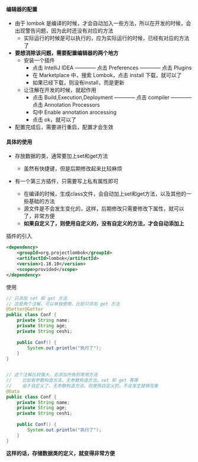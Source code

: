 #### 编辑器的配置
- 由于 lombok 是编译的时候，才会自动加入一些方法，所以在开发的时候，会出现警告问题，因为此时还没有对应的方法
  - 实际运行的时候是可以执行的，应为实际运行的时候，已经有对应的方法了
- **要想消除该问题，需要配置编辑器的两个地方**
  - 安装一个插件
    - 点击 IntelliJ IDEA ———— 点击 Preferences ———— 点击 Plugins 
    - 在 Marketplace 中，搜索 Lombok，点击 install 下载，就可以了
    - 如果已经下载，则没有install，而是更新
  - 让注解在开发的时候，就起作用
    - 点击 Build,Execution,Deployment ———— 点击 compiler ———— 点击 Annotation Processors
    - 勾中 Enable annotation arocessing
    - 点击 ok，就可以了
- 配置完成后，需要进行重启，配置才会生效
  



#### 具体的使用
- 存放数据的类，通常要加上set和get方法
  - 虽然有快捷键，但是后期修改起来比较麻烦

- 有一个第三方插件，只需要写上私有属性即可
  - 在编译的时候，生成class文件，会自动加上set和get方法，以及其他的一些基础的方法
  - 源文件是不会发生变化的，这样，后期修改只需要修改下属性，就可以了，非常方便
  - **如果自定义了，则使用自定义的，没有自定义的方法，才会自动添加上**

插件的引入
```xml
<dependency>
    <groupId>org.projectlombok</groupId>
    <artifactId>lombok</artifactId>
    <version>1.18.10</version>
    <scope>provided</scope>
</dependency>
```

使用
```java
// 只添加 set 和 get 方法
// 这是两个注解，可以单独使用，比如只添加 get 方法
@Setter@Getter
public class Conf {
    private String name;
    private String age;
    private String ceshi;
    
    public Conf() {
        System.out.println("执行了");
    }
}


// 这个注解比较强大，会添加所有的常用方法
//    比如有参数构造方法，无参数构造方法，set 和 get 等等
//    由于自定义了，无参数构造方法，则使用自定义的，不会发生替换现象
@Data
public class Conf {
    private String name;
    private String age;
    private String ceshi;
    
    public Conf() {
        System.out.println("执行了");
    }
}
```


**这样的话，存储数据类的定义，就变得非常方便**